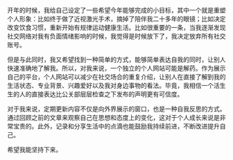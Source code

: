 开年的时候，我给自己设定了一些希望今年能够完成的小目标，其中一个就是重塑个人形象：比如终于做了近视激光手术，摘掉了陪伴我二十多年的眼镜；比如决定改变饮食习惯，重新开始有规律运动健康生活。比如很重要的一条，当我逐渐发现社交网络对我有负面情绪影响的时候，我觉得是时候放下了，我决定放弃所有社交账号。

但是与此同时，我又希望找到一种简单的方式，能够简单表达自我的同时，让别人快速准确地了解我。所以，对我来说，一个独立的个人网站可能是解药。作为展示自己的平台，个人网站可以减少在社交场合的重复介绍，让别人在直接了解到我的生活状态、专业背景、兴趣爱好以及我对身边事物的看法。毕竟，我相信一个活生生的人的直接表达比公关部层层检查之下发布的声明更有可信度。

对于我来说，定期更新内容不仅是向外界展示的窗口，也是一种自我反思的方式。通过回顾之前的文章来观察自己在思想和态度上的变化，这对于个人成长来说是非常宝贵的。此外，记录和分享生活中的点滴也能鼓励我持续前进，不断改进提升自己。

希望我能坚持下来。